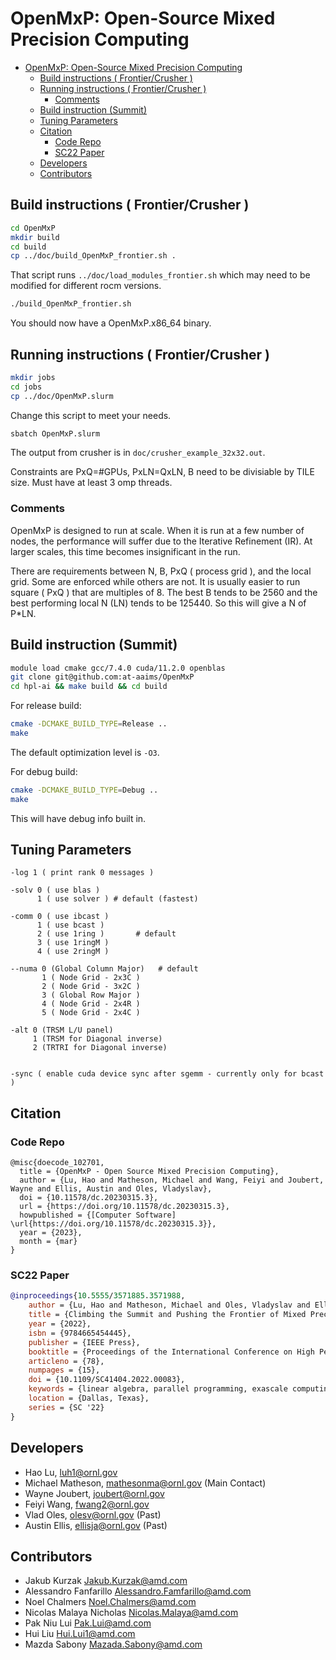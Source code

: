 # OpenMxP: Open-Source Mixed Precision Computing
- [OpenMxP: Open-Source Mixed Precision Computing](#openmxp-open-source-mixed-precision-computing)
  - [Build instructions ( Frontier/Crusher )](#build-instructions--frontiercrusher-)
  - [Running instructions ( Frontier/Crusher )](#running-instructions--frontiercrusher-)
    - [Comments](#comments)
  - [Build instruction (Summit)](#build-instruction-summit)
  - [Tuning Parameters](#tuning-parameters)
  - [Citation](#citation)
    - [Code Repo](#code-repo)
    - [SC22 Paper](#sc22-paper)
  - [Developers](#developers)
  - [Contributors](#contributors)




## Build instructions ( Frontier/Crusher )

```sh
cd OpenMxP
mkdir build
cd build
cp ../doc/build_OpenMxP_frontier.sh .
```
That script runs `../doc/load_modules_frontier.sh` which may need to be modified for different rocm versions.

```sh
./build_OpenMxP_frontier.sh
```
You should now have a OpenMxP.x86_64 binary.


## Running instructions ( Frontier/Crusher )

```sh
mkdir jobs
cd jobs
cp ../doc/OpenMxP.slurm
```
Change this script to meet your needs.

```sh
sbatch OpenMxP.slurm
```
The output from crusher is in `doc/crusher_example_32x32.out`.

Constraints are PxQ=#GPUs, PxLN=QxLN, B need to be divisiable by TILE size.
Must have at least 3 omp threads.

### Comments

OpenMxP is designed to run at scale.   When it is run at a few number of nodes,
the performance will suffer due to the Iterative Refinement (IR).
At larger scales, this time becomes insignificant in the run.

There are requirements between N, B, PxQ ( process grid ), and the local grid.
Some are enforced while others are not.  It is usually easier to run square
( PxQ ) that are multiples of 8.  The best B tends to be 2560 and the best
performing local N (LN) tends to be 125440.   So this will give a N of P*LN.


## Build instruction (Summit)

```sh
module load cmake gcc/7.4.0 cuda/11.2.0 openblas
git clone git@github.com:at-aaims/OpenMxP
cd hpl-ai && make build && cd build 
```

For release build:

```sh
cmake -DCMAKE_BUILD_TYPE=Release ..
make
```

The default optimization level is `-O3`.

For debug build:

```sh
cmake -DCMAKE_BUILD_TYPE=Debug ..
make
```
This will have debug info built in.


## Tuning Parameters
```
-log 1 ( print rank 0 messages )

-solv 0 ( use blas )
      1 ( use solver ) # default (fastest)

-comm 0 ( use ibcast )
      1 ( use bcast )    
      2 ( use 1ring )       # default
      3 ( use 1ringM )
      4 ( use 2ringM )

--numa 0 (Global Column Major)   # default
       1 ( Node Grid - 2x3C )    
       2 ( Node Grid - 3x2C )       
       3 ( Global Row Major )    
       4 ( Node Grid - 2x4R )
       5 ( Node Grid - 2x4C )

-alt 0 (TRSM L/U panel)
     1 (TRSM for Diagonal inverse)
     2 (TRTRI for Diagonal inverse)


-sync ( enable cuda device sync after sgemm - currently only for bcast )
```

## Citation


### Code Repo

```
@misc{doecode_102701,
  title = {OpenMxP - Open Source Mixed Precision Computing},
  author = {Lu, Hao and Matheson, Michael and Wang, Feiyi and Joubert, Wayne and Ellis, Austin and Oles, Vladyslav},
  doi = {10.11578/dc.20230315.3},
  url = {https://doi.org/10.11578/dc.20230315.3},
  howpublished = {[Computer Software] \url{https://doi.org/10.11578/dc.20230315.3}},
  year = {2023},
  month = {mar}
}
```

### SC22 Paper 

```bibtex
@inproceedings{10.5555/3571885.3571988,
    author = {Lu, Hao and Matheson, Michael and Oles, Vladyslav and Ellis, Austin and Joubert, Wayne and Wang, Feiyi},
    title = {Climbing the Summit and Pushing the Frontier of Mixed Precision Benchmarks at Extreme Scale},
    year = {2022},
    isbn = {9784665454445},
    publisher = {IEEE Press},
    booktitle = {Proceedings of the International Conference on High Performance Computing, Networking, Storage and Analysis},
    articleno = {78},
    numpages = {15},
    doi = {10.1109/SC41404.2022.00083},
    keywords = {linear algebra, parallel programming, exascale computing, high performance computing},
    location = {Dallas, Texas},
    series = {SC '22}
}
```


## Developers
* Hao Lu, <luh1@ornl.gov>
* Michael Matheson, <mathesonma@ornl.gov> (Main Contact)
* Wayne Joubert, <joubert@ornl.gov>
* Feiyi Wang, <fwang2@ornl.gov>
* Vlad Oles, <olesv@ornl.gov> (Past)
* Austin Ellis, <ellisja@ornl.gov> (Past)

## Contributors
* Jakub Kurzak <Jakub.Kurzak@amd.com>
* Alessandro Fanfarillo <Alessandro.Famfarillo@amd.com>
* Noel Chalmers <Noel.Chalmers@amd.com>
* Nicolas Malaya Nicholas <Nicolas.Malaya@amd.com>
* Pak Niu Lui <Pak.Lui@amd.com>
* Hui Liu <Hui.Lui1@amd.com>
* Mazda Sabony <Mazada.Sabony@amd.com>

